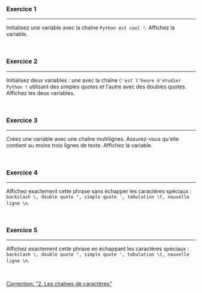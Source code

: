 ### Exercice 1

---

Initialisez une variable avec la chaîne `Python est cool !`. Affichez la variable.

<br>

### Exercice 2

---

Initialisez deux variables : une avec la chaîne `C'est l'heure d'étudier Python !` utilisant des simples quotes et l'autre avec des doubles quotes. Affichez les deux variables.

<br>

### Exercice 3

---

Créez une variable avec une chaîne multilignes. Assurez-vous qu'elle contient au moins trois lignes de texte. Affichez la variable.

<br>

### Exercice 4

---

Affichez exactement cette phrase sans échapper les caractères spéciaux : `backslash \, double quote ", simple quote ', tabulation \t, nouvelle ligne \n`.

<br>

### Exercice 5

---

Affichez exactement cette phrase en échappant les caractères spéciaux : `backslash \, double quote ", simple quote ', tabulation \t, nouvelle ligne \n`.

<br>

[Correction: "2. Les chaînes de caractères"](Corrections/2.%20Les%20chaînes%20de%20caractères.md)
